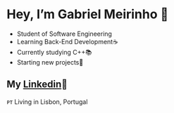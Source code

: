 # Hey, I’m Gabriel Meirinho 👋

- Student of Software Engineering
- Learning Back-End Development☕
- Currently studying C++📚
- Starting new projects🚀

## My [Linkedin](https://www.linkedin.com/in/gabriel-m-7182bb1b6/)💼

ᴘᴛ Living in Lisbon, Portugal

